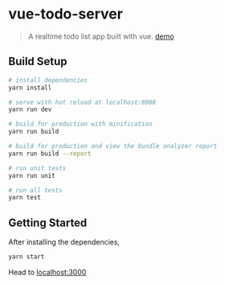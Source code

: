 # vue-todo-server

> A realtime todo list app built with vue.
> [demo](https://vue-todo-server-zkvaumqkat.now.sh)


## Build Setup

``` bash
# install dependencies
yarn install

# serve with hot reload at localhost:8080
yarn run dev

# build for production with minification
yarn run build

# build for production and view the bundle analyzer report
yarn run build --report

# run unit tests
yarn run unit

# run all tests
yarn test
```

## Getting Started
After installing the dependencies,
```bash
yarn start
```
Head to [localhost:3000](http://localhost:3000)
